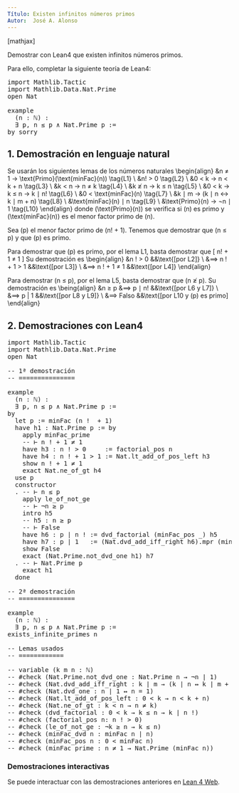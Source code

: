 ```yaml
---
Título: Existen infinitos números primos
Autor:  José A. Alonso
---
```


[mathjax]

Demostrar con Lean4 que existen infinitos números primos.

Para ello, completar la siguiente teoría de Lean4:

<pre lang="lean">
import Mathlib.Tactic
import Mathlib.Data.Nat.Prime
open Nat

example
  (n : ℕ) :
  ∃ p, n ≤ p ∧ Nat.Prime p :=
by sorry
</pre>
<!--more-->

<h2>1. Demostración en lenguaje natural</h2>

Se usarán los siguientes lemas de los números naturales
\begin{align}
   &n ≠ 1 → \text{Primo}(\text{minFac}(n)) \tag{L1} \\
   &n! > 0                                 \tag{L2} \\
   &0 < k → n < k + n                      \tag{L3} \\
   &k < n → n ≠ k                          \tag{L4} \\
   &k ≱ n → k ≤ n                          \tag{L5} \\
   &0 < k → k ≤ n → k ∣ n!                 \tag{L6} \\
   &0 < \text{minFac}(n)                   \tag{L7} \\
   &k ∣ m → (k ∣ n ↔ k ∣ m + n)            \tag{L8} \\
   &\text{minFac}(n) ∣ n                   \tag{L9} \\
   &\text{Primo}(n) → ¬n ∣ 1               \tag{L10}
\end{align}
donde \(\text{Primo}(n)\) se verifica si \(n\) es primo y \(\text{minFac}(n)) es el menor factor primo de \(n\).

Sea \(p\) el menor factor primo de \(n! + 1\). Tenemos que demostrar que \(n ≤ p\) y que \(p\) es primo.

Para demostrar que \(p\) es primo, por el lema L1, basta demostrar que
\[ n! + 1 ≠ 1 \]
Su demostración es
\begin{align}
   &n ! > 0           &&\text{[por L2]} \\
   &==> n ! + 1 > 1   &&\text{[por L3]} \\
   &==> n ! + 1 ≠ 1   &&\text{[por L4]}
\end{align}

Para demostrar \(n ≤ p\), por el lema L5, basta demostrar que \(n ≱ p\). Su demostración es
\being{align}
   &n ≥ p
   &==> p ∣ n!    &&\text{[por L6 y L7]} \\
   &==> p | 1     &&\text{[por L8 y L9]} \\
   &==> Falso     &&\text{[por L10 y \(p\) es primo]
\end{align}

<h2>2. Demostraciones con Lean4</h2>

<pre lang="lean">
import Mathlib.Tactic
import Mathlib.Data.Nat.Prime
open Nat

-- 1ª demostración
-- ===============

example
  (n : ℕ) :
  ∃ p, n ≤ p ∧ Nat.Prime p :=
by
  let p := minFac (n !  + 1)
  have h1 : Nat.Prime p := by
    apply minFac_prime
    -- ⊢ n ! + 1 ≠ 1
    have h3 : n ! > 0     := factorial_pos n
    have h4 : n ! + 1 > 1 := Nat.lt_add_of_pos_left h3
    show n ! + 1 ≠ 1
    exact Nat.ne_of_gt h4
  use p
  constructor
  . -- ⊢ n ≤ p
    apply le_of_not_ge
    -- ⊢ ¬n ≥ p
    intro h5
    -- h5 : n ≥ p
    -- ⊢ False
    have h6 : p ∣ n ! := dvd_factorial (minFac_pos _) h5
    have h7 : p ∣ 1   := (Nat.dvd_add_iff_right h6).mpr (minFac_dvd _)
    show False
    exact (Nat.Prime.not_dvd_one h1) h7
  . -- ⊢ Nat.Prime p
    exact h1
  done

-- 2ª demostración
-- ===============

example
  (n : ℕ) :
  ∃ p, n ≤ p ∧ Nat.Prime p :=
exists_infinite_primes n

-- Lemas usados
-- ============

-- variable (k m n : ℕ)
-- #check (Nat.Prime.not_dvd_one : Nat.Prime n → ¬n ∣ 1)
-- #check (Nat.dvd_add_iff_right : k ∣ m → (k ∣ n ↔ k ∣ m + n))
-- #check (Nat.dvd_one : n ∣ 1 ↔ n = 1)
-- #check (Nat.lt_add_of_pos_left : 0 < k → n < k + n)
-- #check (Nat.ne_of_gt : k < n → n ≠ k)
-- #check (dvd_factorial : 0 < k → k ≤ n → k ∣ n !)
-- #check (factorial_pos n: n ! > 0)
-- #check (le_of_not_ge : ¬k ≥ n → k ≤ n)
-- #check (minFac_dvd n : minFac n ∣ n)
-- #check (minFac_pos n : 0 < minFac n)
-- #check (minFac_prime : n ≠ 1 → Nat.Prime (minFac n))
</pre>

<h3>Demostraciones interactivas</h3>

Se puede interactuar con las demostraciones anteriores en <a href="https://live.lean-lang.org/#url=https://raw.githubusercontent.com/jaalonso/Calculemus2/main/src/Infinitud_de_primos.lean" rel="noopener noreferrer" target="_blank">Lean 4 Web</a>.
